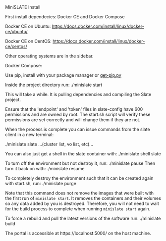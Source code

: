 MiniSLATE Install

First install dependecies: Docker CE and Docker Compose

Docker CE on Ubuntu: https://docs.docker.com/install/linux/docker-ce/ubuntu/

Docker CE on CentOS: https://docs.docker.com/install/linux/docker-ce/centos/

Other operating systems are in the sidebar.

Docker Compose:

Use pip, install with your package manager or [get-pip.py](https://bootstrap.pypa.io/get-pip.py)

Inside the project directory run: ./minislate start

This will take a while. It is pulling dependencies and compiling the Slate project.

Ensure that the 'endpoint' and 'token' files in slate-config have 600 permissions and are owned by root.
The start.sh script will verify these permissions are set correctly and will change them if they are not.

When the process is complete you can issue commands from the slate client in a new terminal:

./minislate slate ...(cluster list, vo list, etc)...

You can also just get a shell in the slate container with: ./minislate shell slate

To turn off the environment but not destroy it, run: ./minislate pause
Then turn it back on with: ./minislate resume

To completely destroy the environment such that it can be created again with start.sh, run: ./minislate purge

Note that this command does not remove the images that were built with the first run of `minislate start`.
It removes the containers and their volumes so any data added by you is destroyed.
Therefore, you will not need to wait for the build process to complete when running `minislate start` again.

To force a rebuild and pull the latest versions of the software run: ./minislate build

The portal is accessible at https://localhost:5000/ on the host machine.
